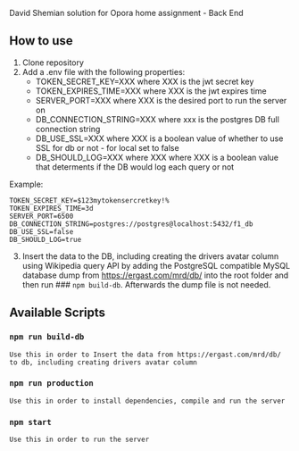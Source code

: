 David Shemian solution for Opora home assignment - Back End

## How to use

1.  Clone repository
2.  Add a .env file with the following properties:
    -   TOKEN_SECRET_KEY=XXX where XXX is the jwt secret key
    -   TOKEN_EXPIRES_TIME=XXX where XXX is the jwt expires time
    -   SERVER_PORT=XXX where XXX is the desired port to run the server on
    -   DB_CONNECTION_STRING=XXX where xxx is the postgres DB full connection string
    -   DB_USE_SSL=XXX where XXX is a boolean value of whether to use SSL for db or not - for local set to false
    -   DB_SHOULD_LOG=XXX where XXX where XXX is a boolean value that determents if the DB would log each query or not 
  
  Example: 

    TOKEN_SECRET_KEY=$123mytokensercretkey!%
    TOKEN_EXPIRES_TIME=3d
    SERVER_PORT=6500
    DB_CONNECTION_STRING=postgres://postgres@localhost:5432/f1_db
    DB_USE_SSL=false
    DB_SHOULD_LOG=true

3. Insert the data to the DB, including creating the drivers avatar column using Wikipedia query API by 
    adding the PostgreSQL compatible MySQL database dump from https://ergast.com/mrd/db/ into the root folder and then run ### `npm build-db`. Afterwards the dump file is not needed.

## Available Scripts

### `npm run build-db`

    Use this in order to Insert the data from https://ergast.com/mrd/db/ to db, including creating drivers avatar column

### `npm run production`

    Use this in order to install dependencies, compile and run the server 

### `npm start`

    Use this in order to run the server 
